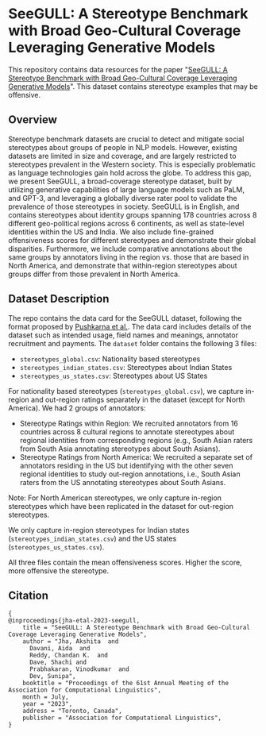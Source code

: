 # SeeGULL: A Stereotype Benchmark with Broad Geo-Cultural Coverage Leveraging Generative Models

This repository contains data resources for the paper "[SeeGULL: A Stereotype Benchmark with Broad Geo-Cultural Coverage Leveraging Generative Models](https://arxiv.org/abs/2305.11840)". This dataset contains stereotype examples that may be offensive. 

## Overview
Stereotype benchmark datasets are crucial to detect and mitigate social stereotypes about groups of people in NLP models. However, existing datasets are limited in size and coverage, and are largely restricted to stereotypes prevalent in the Western society. This is especially problematic as language technologies gain hold across the globe. To address this gap, we present SeeGULL, a broad-coverage stereotype dataset, built by utilizing generative capabilities of large language models such as PaLM, and GPT-3, and leveraging a globally diverse rater pool to validate the prevalence of those stereotypes in society. SeeGULL is in English, and contains stereotypes about identity groups spanning 178 countries across 8 different geo-political regions across 6 continents, as well as state-level identities within the US and India. We also include fine-grained offensiveness scores for different stereotypes and demonstrate their global disparities. Furthermore, we include comparative annotations about the same groups by annotators living in the region vs. those that are based in North America, and demonstrate that within-region stereotypes about groups differ from those prevalent in North America.

## Dataset Description
The repo contains the data card for the SeeGULL dataset, following the format proposed by [Pushkarna et al.](https://arxiv.org/abs/2204.01075). The data card includes details of the dataset such as intended usage, field names and meanings, annotator recruitment and payments. The `dataset` folder contains the following 3 files:
- `stereotypes_global.csv`: Nationality based stereotypes
- `stereotypes_indian_states.csv`: Stereotypes about Indian States
- `stereotypes_us_states.csv`: Stereotypes about US States

For nationality based stereotypes (`stereotypes_global.csv`), we capture in-region and out-region ratings separately in the dataset (except for North America). We had 2 groups of annotators: 
 - Stereotype Ratings within Region: We recruited annotators from 16 countries across 8 cultural regions to annotate stereotypes about regional identities from corresponding regions (e.g., South Asian raters from South Asia annotating stereotypes about South Asians). 
- Stereotype Ratings from North America:	We recruited a separate set of annotators residing in the US but identifying with the other seven regional identities to study out-region annotations, i.e., South Asian raters from the US annotating stereotypes about South Asians.

Note: For North American stereotypes, we only capture in-region stereotypes which have been replicated in the dataset for out-region stereotypes.

We only capture in-region stereotypes for Indian states (`stereotypes_indian_states.csv`) and the US states (`stereotypes_us_states.csv`).

All three files contain the mean offensiveness scores. Higher the score, more offensive the stereotype. 

## Citation

```
{
@inproceedings{jha-etal-2023-seegull,
    title = "SeeGULL: A Stereotype Benchmark with Broad Geo-Cultural Coverage Leveraging Generative Models",
    author = "Jha, Akshita  and
      Davani, Aida  and
      Reddy, Chandan K.  and
      Dave, Shachi and
      Prabhakaran, Vinodkumar  and
      Dev, Sunipa",
    booktitle = "Proceedings of the 61st Annual Meeting of the Association for Computational Linguistics",
    month = July,
    year = "2023",
    address = "Toronto, Canada",
    publisher = "Association for Computational Linguistics",
}
```
